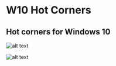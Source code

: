 # W10 Hot Corners
## Hot corners for Windows 10
![alt text](http://i.imgur.com/vCQvEoH.png "Main Window")

![alt text](http://i.imgur.com/k5ChGD5.png "Popup Window")
